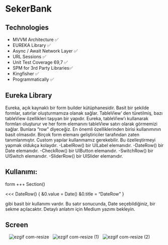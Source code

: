 # SekerBank

## Technologies
+ MVVM Architecture ✅ 
+ EUREKA Library ✅ 
+ Async / Await Network Layer ✅ 
+ URL Sessions ✅ 
+ Unit Test Coverage 69,7 ✅
+ SPM for 3rd Party Libraries✅
+ Kingfisher ✅ 
+ Programmatically ✅ 

## Eureka Library
Eureka, açık kaynaklı bir form builder kütüphanesidir. Basit bir şekilde formlar, satırlar oluşturmamıza olanak sağlar. TableView’ den türetilmiş, bazı tableView özellikleri taşıyan bir yapıdır. Eureka, tableView’ı kullanarak formları oluşturur ve her form elemanını tableView satırı olarak görmemizi sağlar. Bunlara “row” diyeceğiz. En önemli özelliklerinden birisi kullanımının basit olmasıdır. Birçok form elemanı geliştiriciler tarafından zaten tanımlanmıştır. Custom yapılar kullanmamız gerekebilir. Bu özelleştirmeyi yapmak oldukça kolaydır.
-LabelRow()  bir UILabel elemanıdır.
-DateRow()   bir Date elemanıdır.
-CheckRow() bir UIButton elemanıdır.
-SwitchRow() bir UISwitch elemanıdır.
-SliderRow()  bir UISlider elemanıdır.

## Kullanımı:

form +++ Section() 

<<< DateRow() {
&0.value = Date()
&0.title =   “DateRow”
}

gibi basit bir kullanımı vardır. Bu satır sonucunda, Date seçebildiğiniz, bir sekme açılacaktır. Detaylı anlatım için Medium yazımı bekleyin.
## Screen
&nbsp;&nbsp;&nbsp;![ezgif com-resize](https://user-images.githubusercontent.com/80515499/229172884-7d3eab38-f986-450e-8557-42a6c87b2fa0.png)
&nbsp;&nbsp;![ezgif com-resize (1)](https://user-images.githubusercontent.com/80515499/229172933-2fd996e3-65e4-4676-879d-f61e6557c5e3.png)
&nbsp;&nbsp;![ezgif com-resize (2)](https://user-images.githubusercontent.com/80515499/229172950-850ecfcb-6c5d-4eca-8b89-62121597161c.png)
